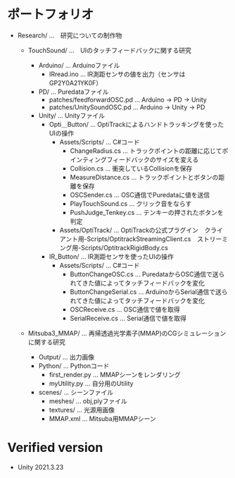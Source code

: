 # ポートフォリオ
- Research/  ...　研究についての制作物
  - TouchSound/  ...　UIのタッチフィードバックに関する研究
    - Arduino/  ...  Arduinoファイル
      - IRread.ino  ...  IR測距センサの値を出力（センサはGP2Y0A21YK0F）
    - PD/  ...  Puredataファイル
      - patches/feedforwardOSC.pd  ...  Arduino → PD → Unity
      - patches/UnitySoundOSC.pd  ...  Arduino → Unity → PD
    - Unity/  ...  Unityファイル
      - Opti＿Button/  ...  OptiTrackによるハンドトラッキングを使ったUIの操作
        - Assets/Scripts/  ...  C#コード
          - ChangeRadius.cs  ...  トラックポイントの距離に応じてポインティングフィードバックのサイズを変える
          - Collision.cs  ...  衝突しているCollisionを保存
          - MeasureDistance.cs  ...  トラックポイントとボタンの距離を保存
          - OSCSender.cs  ...  OSC通信でPuredataに値を送信
          - PlayTouchSound.cs  ...  クリック音をならす
          - PushJudge_Tenkey.cs  ...  テンキーの押されたボタンを判定
        - Assets/OptiTrack/  ...  OptiTrackの公式プラグイン　クライアント用-Scripts/OptitrackStreamingClient.cs　ストリーミング用-Scripts/OptitrackRigidBody.cs
      - IR_Button/  ...  IR測距センサを使ったUIの操作
        - Assets/Scripts/  ...  C#コード
          - ButtonChangeOSC.cs  ...  PuredataからOSC通信で送られてきた値によってタッチフィードバックを変化
          - ButtonChangeSerial.cs  ...  ArduinoからSerial通信で送られてきた値によってタッチフィードバックを変化
          - OSCReceive.cs  ...  OSC通信で値を取得
          - SerialReceive.cs  ...  Serial通信で値を取得
         
  - Mitsuba3_MMAP/  ...  再帰透過光学素子(MMAP)のCGシミュレーションに関する研究
    - Output/  ...  出力画像
    - Python/  ...  Pythonコード
      - first_render.py  ...  MMAPシーンをレンダリング
      - myUtility.py  ...  自分用のUtility
    - scenes/  ...  シーンファイル
      - meshes/  ...  obj,plyファイル
      - textures/ ...  光源用画像
      - MMAP.xml  ...  Mitsuba用MMAPシーン

# Verified version
- Unity 2021.3.23
